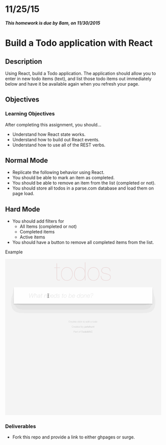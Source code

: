 # 11/25/15

___This homework is due by 8am, on 11/30/2015___

# Build a Todo application with React

## Description
Using React, build a Todo application. The application should allow you to enter in new todo items (text), and list those todo items out immediately below and have it be available again when you refresh your page.

## Objectives

### Learning Objectives

After completing this assignment, you should...

* Understand how React state works.
* Understand how to build out React events.
* Understand how to use all of the REST verbs.

## Normal Mode
* Replicate the following behavior using React.
* You should be able to mark an item as completed.
* You should be able to remove an item from the list (completed or not).
* You should store all todos in a parse.com database and load them on page load.

## Hard Mode
* You should add filters for 
  - All Items (completed or not)
  - Completed items
  - Active items 
* You should have a button to remove all completed items from the list.

Example

![Example](assets/todo.gif)

### Deliverables

- Fork this repo and provide a link to either ghpages or surge.